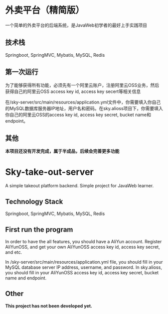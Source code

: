 # 外卖平台（精简版）
一个简单的外卖平台的后端系统，是JavaWeb初学者的最好上手实践项目
## 技术栈
Springboot, SpringMVC, Mybatis, MySQL, Redis
## 第一次运行
为了能够获得所有功能，必须先有一个阿里云账户，注册阿里云OSS业务，然后获得自己的阿里云OSS access key id, access key secert等相关信息

在/sky-server/src/main/resources/application.yml文件中，你需要填入你自己的MySQL数据库服务器IP地址，用户名和密码。在sky.alioss项目下，你需要填入你自己的阿里云OSS的access key id, access key secret, bucket name和endpoint。

## 其他
**本项目还没有开发完成，属于半成品，后续会完善更多功能**

# Sky-take-out-server
A simple takeout platform backend. Simple project for JavaWeb learner.
## Technology Stack
Springboot, SpringMVC, Mybatis, MySQL, Redis
## First run the program
In order to have the all features, you should have a AliYun account. Register AliYunOSS, and get your own AliYunOSS access key id, access key secret, and etc.

In /sky-server/src/main/resources/application.yml file, you should fill in your MySQL database server IP address, username, and password. In sky.alioss, you should fill in your AliYunOSS access key id, access key secret, bucket name and endpoint.
## Other
**This project has not been developed yet.**